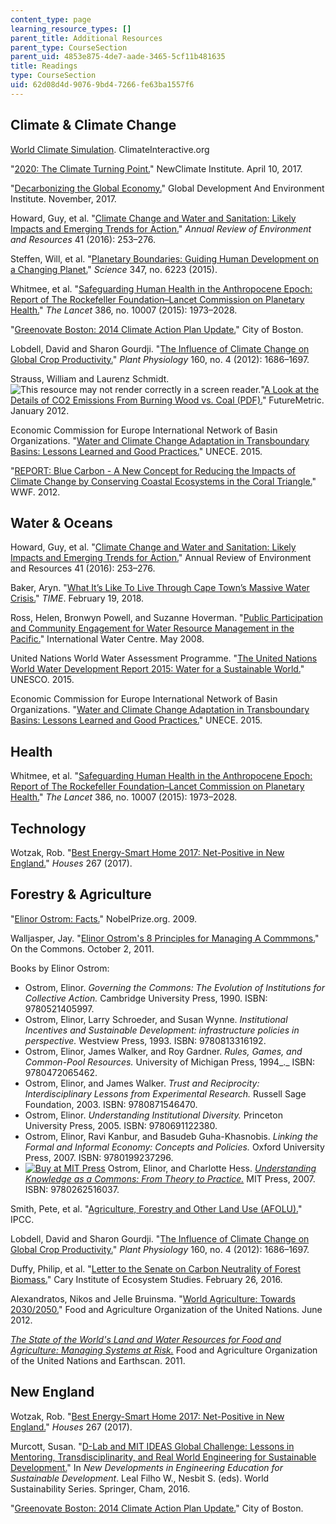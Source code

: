 ```yaml
---
content_type: page
learning_resource_types: []
parent_title: Additional Resources
parent_type: CourseSection
parent_uid: 4853e875-4de7-aade-3465-5cf11b481635
title: Readings
type: CourseSection
uid: 62d08d4d-9076-9bd4-7266-fe63ba1557f6
---
```


Climate & Climate Change
------------------------

[World Climate Simulation](https://www.climateinteractive.org/tools/world-climate-simulation/). ClimateInteractive.org

"[2020: The Climate Turning Point.](https://newclimate.org/2017/04/10/2020-climate-turning-point/)" NewClimate Institute. April 10, 2017.

"[Decarbonizing the Global Economy.](http://ase.tufts.edu/gdae/publications/textbooks/ENRE_ShortUpdates.html)" Global Development And Environment Institute. November, 2017.

Howard, Guy, et al. "[Climate Change and Water and Sanitation: Likely Impacts and Emerging Trends for Action.](https://www.annualreviews.org/doi/10.1146/annurev-environ-110615-085856)" _Annual Review of Environment and Resources_ 41 (2016): 253–276.

Steffen, Will, et al. "[Planetary Boundaries: Guiding Human Development on a Changing Planet.](https://science.sciencemag.org/content/347/6223/1259855)" _Science_ 347, no. 6223 (2015).

Whitmee, et al. "[Safeguarding Human Health in the Anthropocene Epoch: Report of The Rockefeller Foundation–Lancet Commission on Planetary Health.](https://www.thelancet.com/journals/lancet/article/PIIS0140-6736(15)60901-1/fulltext)" _The Lancet_ 386, no. 10007 (2015): 1973–2028.

"[Greenovate Boston: 2014 Climate Action Plan Update.](https://www.boston.gov/departments/environment/climate-action-plan#climate-action-plan)" City of Boston. 

Lobdell, David and Sharon Gourdji. "[The Influence of Climate Change on Global Crop Productivity.](http://www.plantphysiol.org/content/160/4/1686)" _Plant Physiology_ 160, no. 4 (2012): 1686–1697.

Strauss, William and Laurenz Schmidt. ![This resource may not render correctly in a screen reader.](/images/inacessible.gif)"[A Look at the Details of CO2 Emissions From Burning Wood vs. Coal (PDF).](https://futuremetrics.info/wp-content/uploads/2013/07/CO2-from-Wood-and-Coal-Combustion.pdf)" FutureMetric. January 2012.

Economic Commission for Europe International Network of Basin Organizations. "[Water and Climate Change Adaptation in Transboundary Basins: Lessons Learned and Good Practices.](http://www.unece.org/index.php?id=39417)" UNECE. 2015.

"[REPORT: Blue Carbon - A New Concept for Reducing the Impacts of Climate Change by Conserving Coastal Ecosystems in the Coral Triangle.](http://wwf.panda.org/?206952%2FBlue-Carbon---A-new-concept-for-reducing-the-impacts-of-climate-change-by-conserving-coastal-ecosystems-in-the-Coral-Triangle)" WWF. 2012.

Water & Oceans
--------------

Howard, Guy, et al. "[Climate Change and Water and Sanitation: Likely Impacts and Emerging Trends for Action.](https://www.annualreviews.org/doi/10.1146/annurev-environ-110615-085856)" Annual Review of Environment and Resources 41 (2016): 253–276.

Baker, Aryn. "[What It’s Like To Live Through Cape Town’s Massive Water Crisis.](https://time.com/cape-town-south-africa-water-crisis/)" _TIME_. February 19, 2018. 

Ross, Helen, Bronwyn Powell, and Suzanne Hoverman. "[Public Participation and Community Engagement for Water Resource Management in the Pacific.](http://watercentre.org/resources/australian-water-research-facility-awrf/)" International Water Centre. May 2008.

United Nations World Water Assessment Programme. "[The United Nations World Water Development Report 2015: Water for a Sustainable World.](http://www.unesco.org/new/en/natural-sciences/environment/water/wwap/wwdr/2015-water-for-a-sustainable-world/)" UNESCO. 2015.

Economic Commission for Europe International Network of Basin Organizations. "[Water and Climate Change Adaptation in Transboundary Basins: Lessons Learned and Good Practices.](http://www.unece.org/index.php?id=39417)" UNECE. 2015.

Health
------

Whitmee, et al. "[Safeguarding Human Health in the Anthropocene Epoch: Report of The Rockefeller Foundation–Lancet Commission on Planetary Health.](https://www.thelancet.com/journals/lancet/article/PIIS0140-6736(15)60901-1/fulltext)" _The Lancet_ 386, no. 10007 (2015): 1973–2028.

Technology
----------

Wotzak, Rob. "[Best Energy-Smart Home 2017: Net-Positive in New England.](https://www.finehomebuilding.com/2017/04/26/best-energy-smart-home-2017-net-positive-new-england)" _Houses_ 267 (2017).

Forestry & Agriculture
----------------------

"[Elinor Ostrom: Facts.](https://www.nobelprize.org/prizes/economic-sciences/2009/ostrom/facts/)" NobelPrize.org. 2009.

Walljasper, Jay. "[Elinor Ostrom's 8 Principles for Managing A Commmons.](http://www.onthecommons.org/magazine/elinor-ostroms-8-principles-managing-commmons#sthash.XLTkGSBg.dpbs)" On the Commons. October 2, 2011.

Books by Elinor Ostrom:

*   Ostrom, Elinor. _Governing the Commons: The Evolution of Institutions for Collective Action._ Cambridge University Press, 1990. ISBN: 9780521405997. 
*   Ostrom, Elinor, Larry Schroeder, and Susan Wynne. _Institutional Incentives and Sustainable Development: infrastructure policies in perspective._ Westview Press, 1993. ISBN: 9780813316192. 
*   Ostrom, Elinor, James Walker, and Roy Gardner. _Rules, Games, and Common-Pool Resources._ University of Michigan Press, 1994_._ ISBN: 9780472065462. 
*   Ostrom, Elinor, and James Walker. _Trust and Reciprocity: Interdisciplinary Lessons from Experimental Research._ Russell Sage Foundation, 2003. ISBN: 9780871546470. 
*   Ostrom, Elinor. _Understanding Institutional Diversity._ Princeton University Press, 2005. ISBN: 9780691122380. 
*   Ostrom, Elinor, Ravi Kanbur, and Basudeb Guha-Khasnobis. _Linking the Formal and Informal Economy: Concepts and Policies._ Oxford University Press, 2007. ISBN: 9780199237296. 
*   [![Buy at MIT Press](/images/mp_logo.gif)](https://mitpress.mit.edu/books/understanding-knowledge-commons) Ostrom, Elinor, and Charlotte Hess. _[Understanding Knowledge as a Commons: From Theory to Practice.](https://mitpress.mit.edu/books/understanding-knowledge-commons)_ MIT Press, 2007. ISBN: 9780262516037.

Smith, Pete, et al. "[Agriculture, Forestry and Other Land Use (AFOLU).](https://www.ipcc.ch/report/ar5/wg3/agriculture-forestry-and-other-land-use-afolu/)" IPCC.

Lobdell, David and Sharon Gourdji. "[The Influence of Climate Change on Global Crop Productivity.](http://www.plantphysiol.org/content/160/4/1686)" _Plant Physiology_ 160, no. 4 (2012): 1686–1697.

Duffy, Philip, et al. "[Letter to the Senate on Carbon Neutrality of Forest Biomass.](https://www.caryinstitute.org/newsroom/letter-senate-carbon-neutrality-forest-biomass)" Cary Institute of Ecosystem Studies. February 26, 2016.

Alexandratos, Nikos and Jelle Bruinsma. "[World Agriculture: Towards 2030/2050.](http://www.fao.org/global-perspectives-studies/resources/detail/en/c/411108/)" Food and Agriculture Organization of the United Nations. June 2012.

_[The State of the World's Land and Water Resources for Food and Agriculture: Managing Systems at Risk.](http://www.fao.org/3/i1688e/i1688e00.htm)_ Food and Agriculture Organization of the United Nations and Earthscan. 2011.

New England
-----------

Wotzak, Rob. "[Best Energy-Smart Home 2017: Net-Positive in New England.](https://www.finehomebuilding.com/2017/04/26/best-energy-smart-home-2017-net-positive-new-england)" _Houses_ 267 (2017).

Murcott, Susan. "[D-Lab and MIT IDEAS Global Challenge: Lessons in Mentoring, Transdisciplinarity, and Real World Engineering for Sustainable Development.](https://link.springer.com/chapter/10.1007/978-3-319-32933-8_19)" In _New Developments in Engineering Education for Sustainable Development_. Leal Filho W., Nesbit S. (eds). World Sustainability Series. Springer, Cham, 2016.

"[Greenovate Boston: 2014 Climate Action Plan Update.](https://www.boston.gov/departments/environment/climate-action-plan#climate-action-plan)" City of Boston.